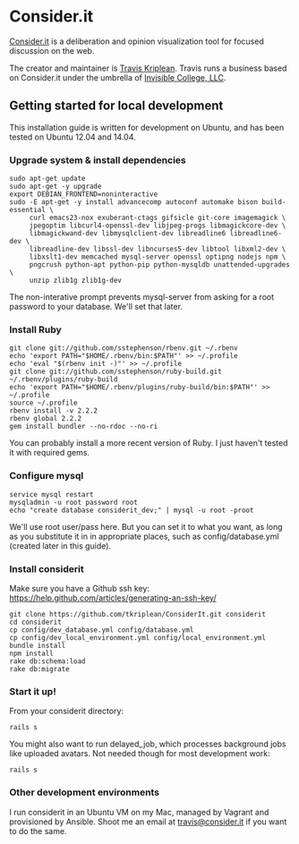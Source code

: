 Consider.it
===========

[Consider.it][1] is a deliberation and opinion visualization tool for focused
discussion on the web.

[1]: <https://consider.it>

The creator and maintainer is [Travis Kriplean][2]. Travis runs a business based
on Consider.it under the umbrella of [Invisible College, LLC][3].

[2]: <tkriplean@gmail.com>

[3]: <https://invisible.college>

Getting started for local development
-------------------------------------

This installation guide is written for development on Ubuntu, and has been tested on Ubuntu 12.04 and 14.04. 

### Upgrade system & install dependencies

```
sudo apt-get update
sudo apt-get -y upgrade
export DEBIAN_FRONTEND=noninteractive
sudo -E apt-get -y install advancecomp autoconf automake bison build-essential \
     curl emacs23-nox exuberant-ctags gifsicle git-core imagemagick \
     jpegoptim libcurl4-openssl-dev libjpeg-progs libmagickcore-dev \
     libmagickwand-dev libmysqlclient-dev libreadline6 libreadline6-dev \
     libreadline-dev libssl-dev libncurses5-dev libtool libxml2-dev \
     libxslt1-dev memcached mysql-server openssl optipng nodejs npm \
     pngcrush python-apt python-pip python-mysqldb unattended-upgrades \
     unzip zlib1g zlib1g-dev
```

The non-interative prompt prevents mysql-server from asking for a root password to your database. We'll set that later. 

### Install Ruby
```
git clone git://github.com/sstephenson/rbenv.git ~/.rbenv
echo 'export PATH="$HOME/.rbenv/bin:$PATH"' >> ~/.profile
echo 'eval "$(rbenv init -)"' >> ~/.profile
git clone git://github.com/sstephenson/ruby-build.git ~/.rbenv/plugins/ruby-build
echo 'export PATH="$HOME/.rbenv/plugins/ruby-build/bin:$PATH"' >> ~/.profile
source ~/.profile
rbenv install -v 2.2.2
rbenv global 2.2.2
gem install bundler --no-rdoc --no-ri
```

You can probably install a more recent version of Ruby. I just haven't tested it with required gems. 


### Configure mysql 

```
service mysql restart
mysqladmin -u root password root
echo "create database considerit_dev;" | mysql -u root -proot
```

We'll use root user/pass here. But you can set it to what you want, as long as you substitute it in in appropriate places, such as config/database.yml (created later in this guide).

### Install considerit

Make sure you have a Github ssh key: https://help.github.com/articles/generating-an-ssh-key/

```
git clone https://github.com/tkriplean/ConsiderIt.git considerit
cd considerit
cp config/dev_database.yml config/database.yml
cp config/dev_local_environment.yml config/local_environment.yml
bundle install
npm install
rake db:schema:load
rake db:migrate
```


### Start it up!

From your considerit directory:

```
rails s
```

You might also want to run delayed_job, which processes background jobs like uploaded avatars. Not needed though for most development work: 

```
rails s
```

### Other development environments

I run considerit in an Ubuntu VM on my Mac, managed by Vagrant and provisioned by Ansible. Shoot me an email at travis@consider.it if you want to do the same. 